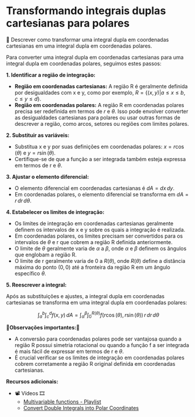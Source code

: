 # Transformando integrais duplas cartesianas para polares

📝 Descrever como transformar uma integral dupla em coordenadas cartesianas em uma integral dupla em coordenadas polares.

Para converter uma integral dupla em coordenadas cartesianas para uma integral dupla em coordenadas polares, seguimos estes passos:


**1. Identificar a região de integração:**

* **Região em coordenadas cartesianas:** A região R é geralmente definida por desigualdades com x e y, como por exemplo, $R = \{(x, y) | a \leq x \leq b, c \leq y \leq d\}$.
* **Região em coordenadas polares:** A região R em coordenadas polares precisa ser redefinida em termos de $r$ e $\theta$. Isso pode envolver converter as desigualdades cartesianas para polares ou usar outras formas de descrever a região, como arcos, setores ou regiões com limites polares.

**2. Substituir as variáveis:**

* Substitua x e y por suas definições em coordenadas polares: $x = r \cos(\theta)$ e $y = r \sin(\theta)$.
* Certifique-se de que a função a ser integrada também esteja expressa em termos de r e $\theta$.

**3. Ajustar o elemento diferencial:**

* O elemento diferencial em coordenadas cartesianas é $dA = dx \, dy$.
* Em coordenadas polares, o elemento diferencial se transforma em $dA = r \, dr \, d\theta$.

**4. Estabelecer os limites de integração:**

* Os limites de integração em coordenadas cartesianas geralmente definem os intervalos de x e y sobre os quais a integração é realizada.
* Em coordenadas polares, os limites precisam ser convertidos para os intervalos de $\theta$ e r que cobrem a região R definida anteriormente.
* O limite de $\theta$ geralmente varia de $\alpha$ a $\beta$, onde $\alpha$ e $\beta$ definem os ângulos que englobam a região R.
* O limite de r geralmente varia de 0 a $R(\theta)$, onde $R(\theta)$ define a distância máxima do ponto $(0,0)$ até a fronteira da região R em um ângulo específico $\theta$.

**5. Reescrever a integral:**

Após as substituições e ajustes, a integral dupla em coordenadas cartesianas se transforma em uma integral dupla em coordenadas polares:

$$\int_a^b \int_c^d f(x, y) \, dA = \int_{\alpha}^{\beta} \int_0^{R(\theta)} f(r \cos(\theta), r \sin(\theta)) \, r \, dr \, d\theta$$

**🚨​Observações importantes:🚨​**

* A conversão para coordenadas polares pode ser vantajosa quando a região R possui simetria rotacional ou quando a função f a ser integrada é mais fácil de expressar em termos de r e $\theta$.
* É crucial verificar se os limites de integração em coordenadas polares cobrem corretamente a região R original definida em coordenadas cartesianas.

**Recursos adicionais:**

* 📽️ Vídeos 🎞️
    * [Multivariable functions - Playlist](https://www.youtube.com/watch?v=TrcCbdWwCBc&list=PLSQl0a2vh4HC5feHa6Rc5c0wbRTx56nF7)
    * [Convert Double Integrals into Polar Coordinates](https://www.youtube.com/watch?v=FBlmzpFNxmQ)


